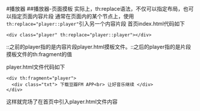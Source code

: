 #播放器
##播放器-页面摸板
实际上，th:replace语法，不仅可以指定布局，也可以指定页面内容片段
通常在页面内的某个节点上，使用`th:replace="player::player"`引入另一个内容片段
首页index.html代码如下
```
<div class="player" th:replace="player::player"></div>
```
::之前的player指的是内容片段player.html摸板文件。::之后的player指的是片段摸板文件的th:fragment的值

player.html文件代码如下
```
<div th:fragment="player">
  <div class="txt"> 下载豆瓣FM APP<br> 让好音乐继续 </div>
</div>
```

这样就完场了在首页中引入player.html文件内容































